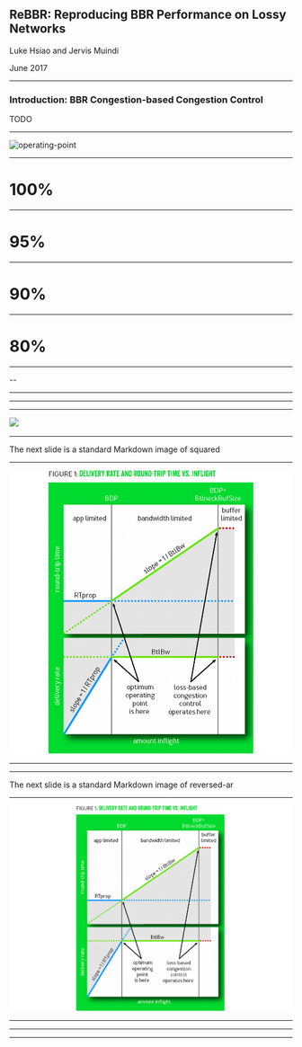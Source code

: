 ## ReBBR: Reproducing BBR Performance on Lossy Networks

Luke Hsiao and Jervis Muindi

June 2017

---

### Introduction: BBR Congestion-based Congestion Control

TODO

---

![operating-point](http://deliveryimages.acm.org/10.1145/3030000/3022184/vanjacobson1.png)

---

<!-- .slide: data-background-image="http://deliveryimages.acm.org/10.1145/3030000/3022184/vanjacobson1.png" data-background-size="100% 100%" -->

# 100%

---

<!-- .slide: data-background-image="http://deliveryimages.acm.org/10.1145/3030000/3022184/vanjacobson1.png" data-background-size="95% 95%" -->

# 95%

---

<!-- .slide: data-background-image="http://deliveryimages.acm.org/10.1145/3030000/3022184/vanjacobson1.png" data-background-size="90% 90%" -->

# 90%

---

<!-- .slide: data-background-image="http://deliveryimages.acm.org/10.1145/3030000/3022184/vanjacobson1.png" data-background-size="80% 80%" -->

# 80%

---

<!-- .slide: data-background-image="http://deliveryimages.acm.org/10.1145/3030000/3022184/vanjacobson1.png" data-background-size="120% 120%" -->


--

<!-- .slide: data-background-image="http://deliveryimages.acm.org/10.1145/3030000/3022184/vanjacobson1.png" data-background-size="cover" -->

---

<!-- .slide: data-background-image="http://deliveryimages.acm.org/10.1145/3030000/3022184/vanjacobson1.png" data-background-size="auto" -->

---

<!-- .slide: data-background-image="http://deliveryimages.acm.org/10.1145/3030000/3022184/vanjacobson1.png" data-background-size="contain" -->

---

<img class="stretch" src="http://deliveryimages.acm.org/10.1145/3030000/3022184/vanjacobson1.png"></img>

---

The next slide is a standard Markdown image of squared

---

![operating-point](assets/vanjacobson1-squared.png)

---

<!-- .slide: data-background-image="https://raw.githubusercontent.com/themarchoffolly/pushme-pullyou/rebbr/assets/vanjacobson1-squared.png" data-background-size="contain" -->

---

The next slide is a standard Markdown image of reversed-ar

---

![operating-point](assets/van-reverse-aspect-ratio.png)

---

<!-- .slide: data-background-image="https://raw.githubusercontent.com/themarchoffolly/pushme-pullyou/rebbr/assets/van-reverse-aspect-ratio.png" data-background-size="contain" -->

---

<!-- .slide: data-background-image="https://raw.githubusercontent.com/themarchoffolly/pushme-pullyou/rebbr/assets/van-reverse-aspect-ratio.png" data-background-size="auto" -->

---

<!-- .slide: data-background-image="https://raw.githubusercontent.com/themarchoffolly/pushme-pullyou/rebbr/assets/van-reverse-aspect-ratio.png" data-background-size="100% 100%" -->

